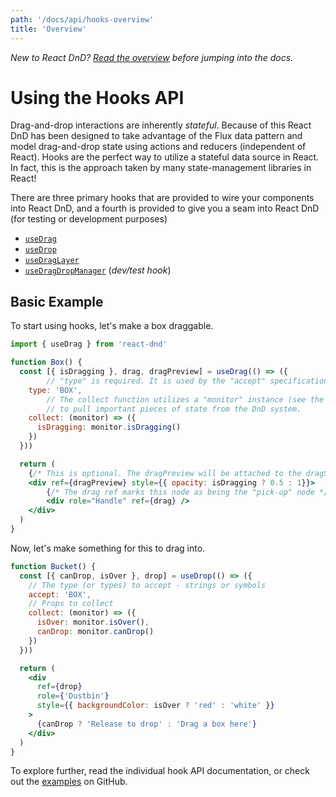 ```yaml
---
path: '/docs/api/hooks-overview'
title: 'Overview'
---
```


_New to React DnD? [Read the overview](/docs/overview) before jumping into the docs._

# Using the Hooks API

Drag-and-drop interactions are inherently _stateful_. Because of this React DnD has been designed to take advantage of the Flux data pattern and model drag-and-drop state using actions and reducers (independent of React). Hooks are the perfect way to utilize a stateful data source in React. In fact, this is the approach taken by many state-management libraries in React!

There are three primary hooks that are provided to wire your components into React DnD, and a fourth is provided to give you a seam into React DnD (for testing or development purposes)

- [`useDrag`](/docs/api/use-drag)
- [`useDrop`](/docs/api/use-drop)
- [`useDragLayer`](/docs/api/use-drag-layer)
- [`useDragDropManager`](/docs/api/use-drag-drop-manager) (_dev/test hook_)

## Basic Example

To start using hooks, let's make a box draggable.

```jsx
import { useDrag } from 'react-dnd'

function Box() {
  const [{ isDragging }, drag, dragPreview] = useDrag(() => ({
		// "type" is required. It is used by the "accept" specification of drop targets.
    type: 'BOX',
		// The collect function utilizes a "monitor" instance (see the Overview for what this is)
		// to pull important pieces of state from the DnD system.
    collect: (monitor) => ({
      isDragging: monitor.isDragging()
    })
  }))

  return (
    {/* This is optional. The dragPreview will be attached to the dragSource by default */}
    <div ref={dragPreview} style={{ opacity: isDragging ? 0.5 : 1}}>
        {/* The drag ref marks this node as being the "pick-up" node */}
        <div role="Handle" ref={drag} />
    </div>
  )
}
```

Now, let's make something for this to drag into.

```jsx
function Bucket() {
  const [{ canDrop, isOver }, drop] = useDrop(() => ({
    // The type (or types) to accept - strings or symbols
    accept: 'BOX',
    // Props to collect
    collect: (monitor) => ({
      isOver: monitor.isOver(),
      canDrop: monitor.canDrop()
    })
  }))

  return (
    <div
      ref={drop}
      role={'Dustbin'}
      style={{ backgroundColor: isOver ? 'red' : 'white' }}
    >
      {canDrop ? 'Release to drop' : 'Drag a box here'}
    </div>
  )
}
```

To explore further, read the individual hook API documentation, or check out the [examples](https://github.com/react-dnd/react-dnd/tree/main/packages/examples) on GitHub.
